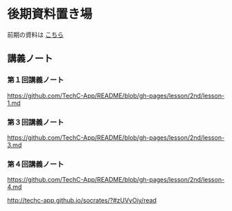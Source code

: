 # 後期資料置き場

前期の資料は [こちら](https://github.com/TechC-App/README/blob/gh-pages/README.1st.md)

## 講義ノート

### 第１回講義ノート
https://github.com/TechC-App/README/blob/gh-pages/lesson/2nd/lesson-1.md

### 第３回講義ノート
https://github.com/TechC-App/README/blob/gh-pages/lesson/2nd/lesson-3.md

### 第４回講義ノート
https://github.com/TechC-App/README/blob/gh-pages/lesson/2nd/lesson-4.md

http://techc-app.github.io/socrates/?#zUVyOiy/read
